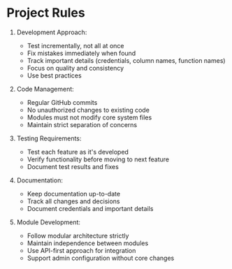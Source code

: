 # Project Rules

1. Development Approach:
   - Test incrementally, not all at once
   - Fix mistakes immediately when found
   - Track important details (credentials, column names, function names)
   - Focus on quality and consistency
   - Use best practices

2. Code Management:
   - Regular GitHub commits
   - No unauthorized changes to existing code
   - Modules must not modify core system files
   - Maintain strict separation of concerns

3. Testing Requirements:
   - Test each feature as it's developed
   - Verify functionality before moving to next feature
   - Document test results and fixes

4. Documentation:
   - Keep documentation up-to-date
   - Track all changes and decisions
   - Document credentials and important details

5. Module Development:
   - Follow modular architecture strictly
   - Maintain independence between modules
   - Use API-first approach for integration
   - Support admin configuration without core changes